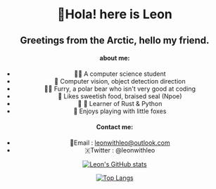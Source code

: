<div align="center" style="display: inline;">

# 👋Hola! here is Leon

## Greetings from the Arctic, hello my friend.

#### about me:
- 👨‍🎓 A computer science student
- 🎯 Computer vision, object detection direction
- 🐻‍❄ Furry, a polar bear who isn't very good at coding
- 🦭 Likes sweetish food, braised seal (Npoe)
- 🐍 🦀 Learner of Rust & Python
- 🦊 Enjoys playing with little foxes

#### Contact me:
- 📮Email : leonwithleo@outlook.com
- 🇽Twitter : @leonwithleo

[![Leon's GitHub stats](https://github-readme-stats.vercel.app/api?username=leonlee233&theme=merko)](https://github.com/leonlee233)

[![Top Langs](https://github-readme-stats.vercel.app/api/top-langs/?username=leonlee233&layout=compact)](https://github.com/leonlee233)

</div>